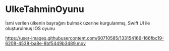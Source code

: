 # UlkeTahminOyunu
 İsmi verilen ülkenin bayrağını bulmak üzerine kurgulanmış, Swift UI ile oluşturulmuş IOS oyunu 


https://user-images.githubusercontent.com/60710585/133154166-166fbc19-6208-4538-ba8e-8bf5449b3489.mov

